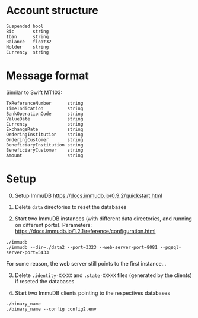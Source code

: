 # Account structure
```
Suspended bool
Bic       string
Iban      string
Balance   float32
Holder    string
Currency  string
```

# Message format
Similar to Swift MT103:
```
TxReferenceNumber      string
TimeIndication         string
BankOperationCode      string
ValueDate              string
Currency               string
ExchangeRate           string
OrderingInstitution    string
OrderingCustomer       string
BeneficiaryInstitution string
BeneficiaryCustomer    string
Amount                 string
```

# Setup

0. Setup ImmuDB https://docs.immudb.io/0.9.2/quickstart.html

1. Delete `data` directories to reset the databases

2. Start two ImmuDB instances (with different data directories, and running on different ports). Parameters: https://docs.immudb.io/1.2.1/reference/configuration.html
```
./immudb
./immudb --dir=./data2 --port=3323 --web-server-port=8081 --pgsql-server-port=5433
```
For some reason, the web server still points to the first instance...

3. Delete `.identity-XXXXX` and `.state-XXXXX` files (generated by the clients) if reseted the databases

4. Start two ImmuDB clients pointing to the respectives databases
```
./binary_name
./binary_name --config config2.env
```
